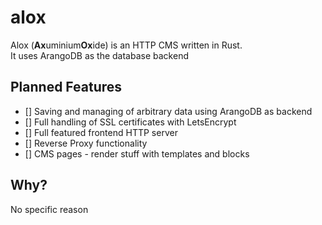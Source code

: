 # alox

Alox (**Ax**uminium**Ox**ide) is an HTTP CMS written in Rust.  
It uses ArangoDB as the database backend

## Planned Features

* [] Saving and managing of arbitrary data using ArangoDB as backend
* [] Full handling of SSL certificates with LetsEncrypt
* [] Full featured frontend HTTP server
* [] Reverse Proxy functionality
* [] CMS pages - render stuff with templates and blocks

## Why?

No specific reason
